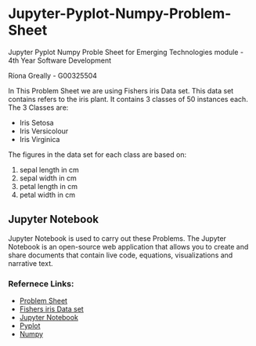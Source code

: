 # Jupyter-Pyplot-Numpy-Problem-Sheet

Jupyter Pyplot Numpy Proble Sheet for Emerging Technologies module - 4th Year Software Development

Ríona Greally - G00325504

In This Problem Sheet we are using Fishers iris Data set.
This data set contains refers to the iris plant. It contains 3 classes of 50 instances each.
The 3 Classes are:
* Iris Setosa
* Iris Versicolour
* Iris Virginica

The figures in the data set for each class are based on:
1. sepal length in cm
2. sepal width in cm
3. petal length in cm
4. petal width in cm

## Jupyter Notebook
Jupyter Notebook is used to carry out these Problems. 
The Jupyter Notebook is an open-source web application that allows you to create and share documents that contain live code, equations, visualizations and narrative text.

### Refernece Links:
* [Problem Sheet](https://emerging-technologies.github.io/problems/jupyter.html)
* [Fishers iris Data set](https://archive.ics.uci.edu/ml/datasets/iris)
* [Jupyter Notebook](http://jupyter.org/)
* [Pyplot](https://matplotlib.org/users/pyplot_tutorial.html)
* [Numpy](http://www.numpy.org/)
